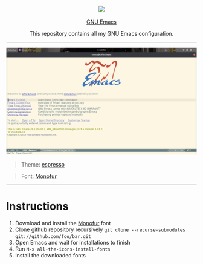 <p align="center"><img src="https://www.gnu.org/software/emacs/images/emacs.png"></p>
<p align="center"><a href="https://www.gnu.org/software/emacs/">GNU Emacs</a></p>
<p align="center">This repository contains all my GNU Emacs configuration.</p>

---

![screenshot](screenshots/screenshot.jpg)

> Theme: [espresso](https://github.com/PaperMonoid/color-theme-espresso)

> Font: [Monofur](https://www.dafont.com/monofur.font)

---

# Instructions

1. Download and install the [Monofur](https://www.dafont.com/monofur.font) font
2. Clone github repository recursively `git clone --recurse-submodules git://github.com/foo/bar.git`
3. Open Emacs and wait for installations to finish
4. Run `M-x all-the-icons-install-fonts`
5. Install the downloaded fonts